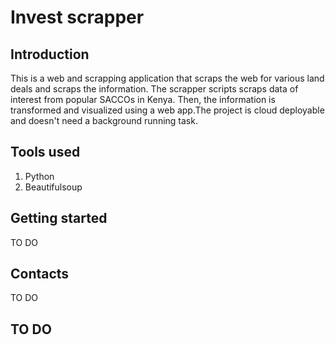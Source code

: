 # Invest scrapper
## Introduction
This is a web and scrapping application that scraps the web for various land deals and scraps the information. The scrapper scripts scraps data of interest from popular SACCOs in Kenya. Then, the information is transformed and visualized using a web app.The project is cloud deployable and doesn't need a background running task.

## Tools used
1. Python
2. Beautifulsoup

## Getting started
TO DO

## Contacts
TO DO

## TO DO

